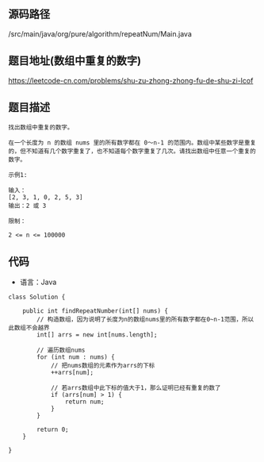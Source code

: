 ## 源码路径

/src/main/java/org/pure/algorithm/repeatNum/Main.java

## 题目地址(数组中重复的数字)

https://leetcode-cn.com/problems/shu-zu-zhong-zhong-fu-de-shu-zi-lcof

## 题目描述

```
找出数组中重复的数字。

在一个长度为 n 的数组 nums 里的所有数字都在 0～n-1 的范围内。数组中某些数字是重复的，但不知道有几个数字重复了，也不知道每个数字重复了几次。请找出数组中任意一个重复的数字。

示例1:

输入：
[2, 3, 1, 0, 2, 5, 3]
输出：2 或 3

限制：

2 <= n <= 100000
```

## 代码

- 语言：Java

```
class Solution {

    public int findRepeatNumber(int[] nums) {
        // 构造数组，因为说明了长度为n的数组nums里的所有数字都在0~n-1范围，所以此数组不会越界
        int[] arrs = new int[nums.length];

        // 遍历数组nums
        for (int num : nums) {
            // 把nums数组的元素作为arrs的下标
            ++arrs[num];

            // 若arrs数组中此下标的值大于1，那么证明已经有重复的数了
            if (arrs[num] > 1) {
                return num;
            }
        }

        return 0;
    }

}
```